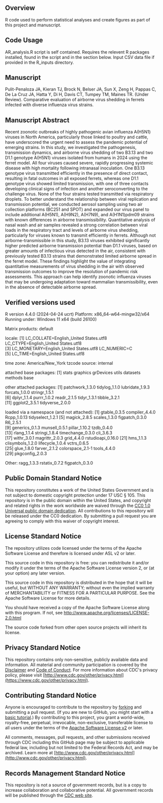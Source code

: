 ## Overview
R code used to perform statistical analyses and create figures as part of this project and manuscript. 

## Code Usage
AR_analysis.R script is self contained. Requires the relevent R packages installed, found in the script and in the section below. Input CSV data file if provided in the R_inputs directory.

## Manuscript
Pulit-Penaloza JA, Kieran TJ, Brock N, Belser JA, Sun X, Zeng H, Pappas C, De La Cruz JA, Hatta Y, Di H, Davis CT, Tumpey TM, Maines TR. (Under Review). Comparative evaluation of airborne virus shedding in ferrets infected with diverse influenza virus strains.

## Manuscript Abstract
Recent zoonotic outbreaks of highly pathogenic avian influenza A(H5N1) viruses in North America, particularly those linked to poultry and cattle, have underscored the urgent need to assess the pandemic potential of emerging strains. In this study, we investigated the pathogenesis, transmission dynamics, and airborne virus shedding of two B3.13 and two D1.1 genotype A(H5N1) viruses isolated from humans in 2024 using the ferret model. All four viruses caused severe, rapidly progressing systemic disease with high mortality following intranasal inoculation. One B3.13 genotype virus transmitted efficiently in the presence of direct contact, resulting in fatal outcomes in all exposed ferrets, whereas one D1.1 genotype virus showed limited transmission, with one of three contacts developing clinical signs of infection and another seroconverting to the challenge virus. None of the four strains tested transmitted via respiratory droplets. To better understand the relationship between viral replication and transmission potential, we conducted aerosol sampling using two air collection platforms (BC251 and SPOT) and expanded our virus panel to include additional A(H5N1), A(H9N2), A(H7N9), and A(H1N1)pdm09 strains with known differences in airborne transmissibility. Quantitative analysis of nasal wash and air samples revealed a strong correlation between viral loads in the respiratory tract and levels of airborne virus shedding, particularly for viruses known to transmit efficiently in ferrets. Although not airborne-transmissible in this study, B3.13 viruses exhibited significantly higher predicted airborne transmission potential than D1.1 viruses, based on greater amounts of infectious virus detected in the air, consistent with previously tested B3.13 strains that demonstrated limited airborne spread in the ferret model. These findings highlight the value of integrating quantitative measurements of virus shedding in the air with observed transmission outcomes to improve the resolution of pandemic risk assessments. This approach can help identify zoonotic influenza viruses that may be undergoing adaptation toward mammalian transmissibility, even in the absence of detectable airborne spread.

## Verified versions used
R version 4.4.0 (2024-04-24 ucrt)
Platform: x86_64-w64-mingw32/x64
Running under: Windows 11 x64 (build 26100)

Matrix products: default

locale:
[1] LC_COLLATE=English_United States.utf8  LC_CTYPE=English_United States.utf8   
[3] LC_MONETARY=English_United States.utf8 LC_NUMERIC=C                          
[5] LC_TIME=English_United States.utf8    

time zone: America/New_York
tzcode source: internal

attached base packages:
[1] stats     graphics  grDevices utils     datasets  methods   base     

other attached packages:
 [1] patchwork_1.3.0 tidylog_1.1.0   lubridate_1.9.3 forcats_1.0.0   stringr_1.5.1  
 [6] dplyr_1.1.4     purrr_1.0.2     readr_2.1.5     tidyr_1.3.1     tibble_3.2.1   
[11] ggplot2_3.5.1   tidyverse_2.0.0

loaded via a namespace (and not attached):
 [1] gtable_0.3.5      compiler_4.4.0    Rcpp_1.0.13       tidyselect_1.2.1 
 [5] magick_2.8.5      scales_1.3.0      figpatch_0.3.0    R6_2.5.1         
 [9] generics_0.1.3    munsell_0.5.1     pillar_1.10.2     tzdb_0.4.0       
[13] rlang_1.1.4       stringi_1.8.4     timechange_0.3.0  cli_3.6.3        
[17] withr_3.0.1       magrittr_2.0.3    grid_4.4.0        rstudioapi_0.16.0
[21] hms_1.1.3         clisymbols_1.2.0  lifecycle_1.0.4   vctrs_0.6.5      
[25] glue_1.8.0        farver_2.1.2      colorspace_2.1-1  tools_4.4.0      
[29] pkgconfig_2.0.3  

Other:
ragg_1.3.3
rstatix_0.7.2
figpatch_0.3.0


##
##
##
  
## Public Domain Standard Notice
This repository constitutes a work of the United States Government and is not
subject to domestic copyright protection under 17 USC § 105. This repository is in
the public domain within the United States, and copyright and related rights in
the work worldwide are waived through the [CC0 1.0 Universal public domain dedication](https://creativecommons.org/publicdomain/zero/1.0/).
All contributions to this repository will be released under the CC0 dedication. By
submitting a pull request you are agreeing to comply with this waiver of
copyright interest.

## License Standard Notice
The repository utilizes code licensed under the terms of the Apache Software
License and therefore is licensed under ASL v2 or later.

This source code in this repository is free: you can redistribute it and/or modify it under
the terms of the Apache Software License version 2, or (at your option) any
later version.

This source code in this repository is distributed in the hope that it will be useful, but WITHOUT ANY
WARRANTY; without even the implied warranty of MERCHANTABILITY or FITNESS FOR A
PARTICULAR PURPOSE. See the Apache Software License for more details.

You should have received a copy of the Apache Software License along with this
program. If not, see http://www.apache.org/licenses/LICENSE-2.0.html

The source code forked from other open source projects will inherit its license.

## Privacy Standard Notice
This repository contains only non-sensitive, publicly available data and
information. All material and community participation is covered by the
[Disclaimer](DISCLAIMER.md)
and [Code of Conduct](code-of-conduct.md).
For more information about CDC's privacy policy, please visit [http://www.cdc.gov/other/privacy.html](https://www.cdc.gov/other/privacy.html).

## Contributing Standard Notice
Anyone is encouraged to contribute to the repository by [forking](https://help.github.com/articles/fork-a-repo)
and submitting a pull request. (If you are new to GitHub, you might start with a
[basic tutorial](https://help.github.com/articles/set-up-git).) By contributing
to this project, you grant a world-wide, royalty-free, perpetual, irrevocable,
non-exclusive, transferable license to all users under the terms of the
[Apache Software License v2](http://www.apache.org/licenses/LICENSE-2.0.html) or
later.

All comments, messages, pull requests, and other submissions received through
CDC including this GitHub page may be subject to applicable federal law, including but not limited to the Federal Records Act, and may be archived. Learn more at [http://www.cdc.gov/other/privacy.html](http://www.cdc.gov/other/privacy.html).

## Records Management Standard Notice
This repository is not a source of government records, but is a copy to increase
collaboration and collaborative potential. All government records will be
published through the [CDC web site](http://www.cdc.gov).
